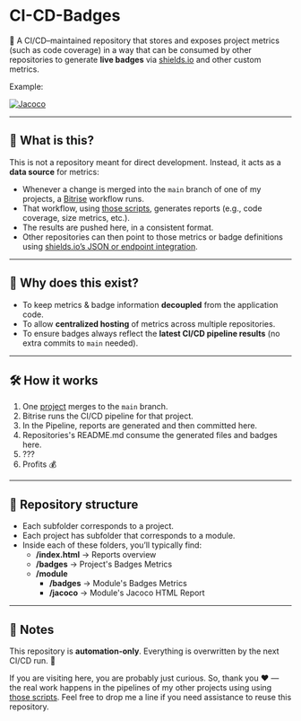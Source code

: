 # CI-CD-Badges

📛 A CI/CD–maintained repository that stores and exposes project metrics (such as code coverage) in a way that can be consumed by other repositories to generate **live badges** via [shields.io](https://shields.io/) and other custom metrics.

Example:

[![Jacoco](https://img.shields.io/endpoint?url=https://raw.githubusercontent.com/SebVay/CI-CD-Badges/refs/heads/main/Multi-Module-Report/badges/coverage.json)](https://sebvay.github.io/CI-CD-Badges/Multi-Module-Report/)

---

## 📖 What is this?
This is not a repository meant for direct development.
Instead, it acts as a **data source** for metrics:
- Whenever a change is merged into the `main` branch of one of my projects, a [Bitrise](https://www.bitrise.io/) workflow runs.
- That workflow, using [those scripts](https://github.com/SebVay/CI-CD-Badges/tree/main/ci), generates reports (e.g., code coverage, size metrics, etc.).
- The results are pushed here, in a consistent format.
- Other repositories can then point to those metrics or badge definitions using [shields.io’s JSON or endpoint integration](https://shields.io/endpoint).

---

## 🚀 Why does this exist?
- To keep metrics & badge information **decoupled** from the application code.
- To allow **centralized hosting** of metrics across multiple repositories.
- To ensure badges always reflect the **latest CI/CD pipeline results** (no extra commits to `main` needed).

---

## 🛠️ How it works
1. One [project](https://github.com/SebVay/Danger-Module-Report) merges to the `main` branch.
2. Bitrise runs the CI/CD pipeline for that project.
3. In the Pipeline, reports are generated and then committed here.
4. Repositories's README.md consume the generated files and badges here.
5. ???
6. Profits 💰

---

## 📂 Repository structure

- Each subfolder corresponds to a project.
- Each project has subfolder that corresponds to a module.
- Inside each of these folders, you’ll typically find:
  - **/index.html** → Reports overview
  - **/badges** → Project's Badges Metrics
  - **/module**
    - **/badges** → Module's Badges Metrics
    - **/jacoco** → Module's Jacoco HTML Report

---

## 📌 Notes

This repository is **automation-only**. Everything is overwritten by the next CI/CD run. 🧹

If you are visiting here, you are probably just curious. So, thank you ❤️  — the real work happens in the pipelines of my other projects using using [those scripts](https://github.com/SebVay/CI-CD-Badges/tree/main/ci). 
Feel free to drop me a line if you need assistance to reuse this repository.
